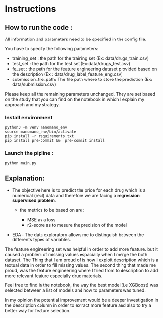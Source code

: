 # Instructions

## How to run the code :
All information and parameters need to be specified in the config file.

You have to specify the following parameters:

- training_set : the path for the training set (Ex: data/drugs_train.csv)
- test_set : the path for the test set (Ex:data/drugs_test.csv)
- fe_set : the path for the feature engineering dataset provided based on the description (Ex : data/drug_label_feature_eng.csv)
- submission_file_path: The file path where to store the prediction (Ex: data/submission.csv)

Please keep all the remaining parameters unchanged.
They are set based on the study that you can find on the notebook in which I explain my approach and my strategy.

### Install environment

```
python3 -m venv manomano_env
source manomano_env/bin/activate
pip install -r requirements.txt
pip install pre-commit &&  pre-commit install
```
### Launch the pipline :

```
python main.py
```


## Explanation:

- The objective here is to predict the price for each drug which is a numerical (real) data and therefore we are facing a **regression supervised problem**.

    - the metrics to be based on are :

        - MSE as a loss
        - r2-score as to mesure the precision of the model

- EDA : The data exploratory allows me to distinguish between the differents types of variables.

The feature engineering set was helpful in order to add more feature. but it caused a problem of missing values espacially when I merge the both dataset. The Thing that I am proud of is how I exploit description  which is a textual data in order to fill missing values. The second thing that made me proud, was the feature engineering
where I tried from to description to add more relevant feature especially drug materials.

Feel free to find in the notebook, the way the best model (i.e XGBoost) was selected between a list of models and how to parameters was tuned.

In my opinion the potential improvement would be a deeper investigation in the description column in order to extract more feature and also to try a better way for feature selection.
